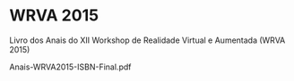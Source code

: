 # WRVA 2015
Livro dos Anais do XII Workshop de Realidade Virtual e Aumentada (WRVA 2015)

Anais-WRVA2015-ISBN-Final.pdf
